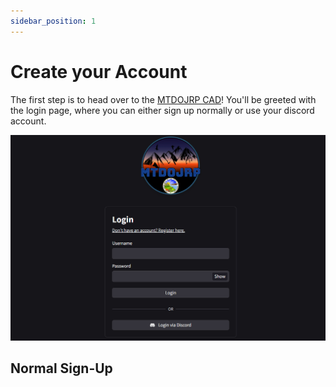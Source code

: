 ```yaml
---
sidebar_position: 1
---
```


# Create your Account

The first step is to head over to the [MTDOJRP CAD](https://cad.mtdojrp.org/auth/login)!
You'll be greeted with the login page, where you can either sign up normally or use your discord account.

![Login Page](/static/img/login-page.png)

## Normal Sign-Up


